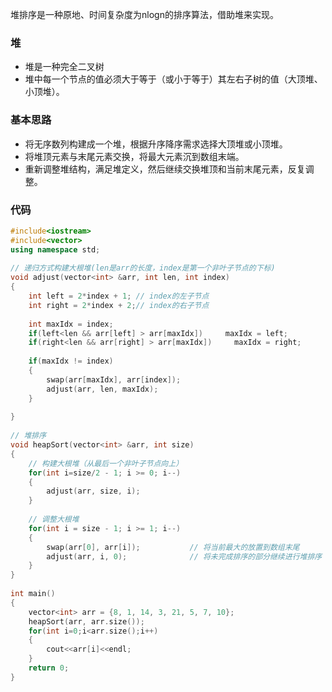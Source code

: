 堆排序是一种原地、时间复杂度为nlogn的排序算法，借助堆来实现。



### 堆

- 堆是一种完全二叉树
- 堆中每一个节点的值必须大于等于（或小于等于）其左右子树的值（大顶堆、小顶堆）。



### 基本思路

- 将无序数列构建成一个堆，根据升序降序需求选择大顶堆或小顶堆。
- 将堆顶元素与末尾元素交换，将最大元素沉到数组末端。
- 重新调整堆结构，满足堆定义，然后继续交换堆顶和当前末尾元素，反复调整。



### 代码

```c++
#include<iostream>
#include<vector>
using namespace std;
 
// 递归方式构建大根堆(len是arr的长度，index是第一个非叶子节点的下标)
void adjust(vector<int> &arr, int len, int index)
{
    int left = 2*index + 1; // index的左子节点
    int right = 2*index + 2;// index的右子节点
 
    int maxIdx = index;
    if(left<len && arr[left] > arr[maxIdx])     maxIdx = left;
    if(right<len && arr[right] > arr[maxIdx])     maxIdx = right;
 
    if(maxIdx != index)
    {
        swap(arr[maxIdx], arr[index]);
        adjust(arr, len, maxIdx);
    }
 
}
 
// 堆排序
void heapSort(vector<int> &arr, int size)
{
    // 构建大根堆（从最后一个非叶子节点向上）
    for(int i=size/2 - 1; i >= 0; i--)
    {
        adjust(arr, size, i);
    }
 
    // 调整大根堆
    for(int i = size - 1; i >= 1; i--)
    {
        swap(arr[0], arr[i]);           // 将当前最大的放置到数组末尾
        adjust(arr, i, 0);              // 将未完成排序的部分继续进行堆排序
    }
}
 
int main()
{
    vector<int> arr = {8, 1, 14, 3, 21, 5, 7, 10};
    heapSort(arr, arr.size());
    for(int i=0;i<arr.size();i++)
    {
        cout<<arr[i]<<endl;
    }
    return 0;
}
```

